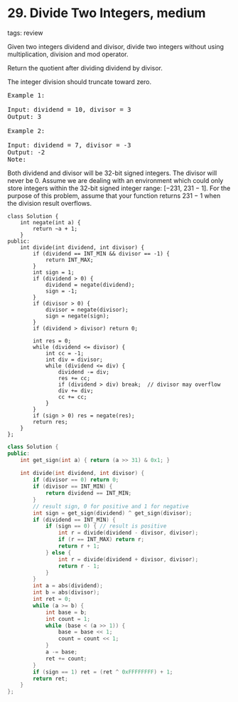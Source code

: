 # 29. Divide Two Integers, medium
tags: review

Given two integers dividend and divisor, divide two integers without using multiplication, division and mod operator.

Return the quotient after dividing dividend by divisor.

The integer division should truncate toward zero.
<pre>
Example 1:

Input: dividend = 10, divisor = 3
Output: 3

Example 2:

Input: dividend = 7, divisor = -3
Output: -2
Note:
</pre>
Both dividend and divisor will be 32-bit signed integers.
The divisor will never be 0.
Assume we are dealing with an environment which could only store integers within the 32-bit signed integer range: [−231,  231 − 1]. For the purpose of this problem, assume that your function returns 231 − 1 when the division result overflows.

```
class Solution {
    int negate(int a) {
        return ~a + 1;
    }
public:
    int divide(int dividend, int divisor) {
        if (dividend == INT_MIN && divisor == -1) {
            return INT_MAX;
        }
        int sign = 1;
        if (dividend > 0) {
            dividend = negate(dividend);
            sign = -1;
        }
        if (divisor > 0) {
            divisor = negate(divisor);
            sign = negate(sign);
        }
        if (dividend > divisor) return 0;
        
        int res = 0;
        while (dividend <= divisor) {
            int cc = -1;
            int div = divisor;
            while (dividend <= div) {
                dividend -= div;
                res += cc;
                if (dividend > div) break;  // divisor may overflow
                div += div;
                cc += cc;
            }
        }
        if (sign > 0) res = negate(res);
        return res;
    }
};
```
```c++
class Solution {
public:
    int get_sign(int a) { return (a >> 31) & 0x1; }
    
    int divide(int dividend, int divisor) {
        if (divisor == 0) return 0;
        if (divisor == INT_MIN) {
            return dividend == INT_MIN;
        }
        // result sign, 0 for positive and 1 for negative
        int sign = get_sign(dividend) ^ get_sign(divisor);
        if (dividend == INT_MIN) {
            if (sign == 0) { // result is positive
                int r = divide(dividend - divisor, divisor);
                if (r == INT_MAX) return r;
                return r + 1;
            } else {
                int r = divide(dividend + divisor, divisor);
                return r - 1;
            }
        }
        int a = abs(dividend);
        int b = abs(divisor);
        int ret = 0;
        while (a >= b) {
            int base = b;
            int count = 1;
            while (base < (a >> 1)) {
                base = base << 1;
                count = count << 1;
            }
            a -= base;
            ret += count;
        }
        if (sign == 1) ret = (ret ^ 0xFFFFFFFF) + 1;
        return ret;
    }
};
```